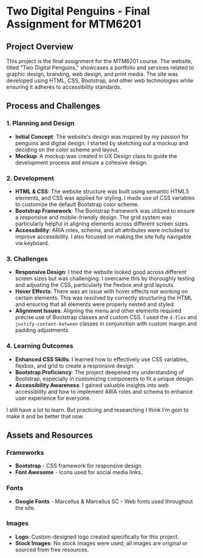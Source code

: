 # Two Digital Penguins - Final Assignment for MTM6201

## Project Overview
This project is the final assignment for the MTM6201 course. The website, titled "Two Digital Penguins," showcases a portfolio and services related to graphic design, branding, web design, and print media. The site was developed using HTML, CSS, Bootstrap, and other web technologies while ensuring it adheres to accessibility standards.

## Process and Challenges

### 1. Planning and Design
- **Initial Concept**: The website's design was inspired by my passion for penguins and digital design. I started by sketching out a mockup and deciding on the color scheme and layout.
- **Mockup**: A mockup was created in UX Design class to guide the development process and ensure a cohesive design.

### 2. Development
- **HTML & CSS**: The website structure was built using semantic HTML5 elements, and CSS was applied for styling. I made use of CSS variables to customize the default Bootstrap color scheme.
- **Bootstrap Framework**: The Bootstrap framework was utilized to ensure a responsive and mobile-friendly design. The grid system was particularly helpful in aligning elements across different screen sizes.
- **Accessibility**: ARIA roles, schema, and alt attributes were included to improve accessibility. I also focused on making the site fully navigable via keyboard.

### 3. Challenges
- **Responsive Design**: I tried the website looked good across different screen sizes but was challenging. I overcame this by thoroughly testing and adjusting the CSS, particularly the flexbox and grid layouts.
- **Hover Effects**: There was an issue with hover effects not working on certain elements. This was resolved by correctly structuring the HTML and ensuring that all elements were properly nested and styled.
- **Alignment Issues**: Aligning the menu and other elements required precise use of Bootstrap classes and custom CSS. I used the `d-flex` and `justify-content-between` classes in conjunction with custom margin and padding adjustments.

### 4. Learning Outcomes
- **Enhanced CSS Skills**: I learned how to effectively use CSS variables, flexbox, and grid to create a responsive design.
- **Bootstrap Proficiency**: The project deepened my understanding of Bootstrap, especially in customizing components to fit a unique design.
- **Accessibility Awareness**: I gained valuable insights into web accessibility and how to implement ARIA roles and schema to enhance user experience for everyone.

I still have a lot to learn. But practicing and researching I think I'm goin to make it and be better that now.

## Assets and Resources

### Frameworks
- **Bootstrap** - CSS framework for responsive design.
- **Font Awesome** - Icons used for social media links.

### Fonts
- **Google Fonts** - Marcellus & Marcellus SC - Web fonts used throughout the site.

### Images
- **Logo**: Custom-designed logo created specifically for this project.
- **Stock Images**: No stock images were used; all images are original or sourced from free resources.
